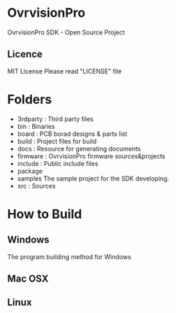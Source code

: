# OvrvisionPro
OvrvisionPro SDK - Open Source Project

## Licence
MIT License
Please read "LICENSE" file

# Folders
* 3rdparty : Third party files
* bin : Binaries
* board : PCB borad designs & parts list
* build : Project files for build
* docs : Resource for generating documents
* firmware : OvrvisionPro firmware sources&projects
* include : Public include files
* package
* samples The sample project for the SDK developing.
* src : Sources

# How to Build
## Windows
The program building method for Windows 
## Mac OSX
## Linux
